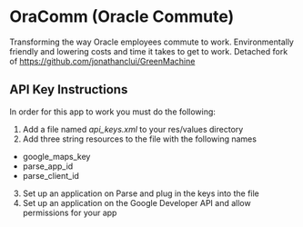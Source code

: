 # OraComm (Oracle Commute)
Transforming the way Oracle employees commute to work.
Environmentally friendly and lowering costs and time it takes to get to work.
Detached fork of https://github.com/jonathanclui/GreenMachine

## API Key Instructions
In order for this app to work you must do the following:

1. Add a file named _api_keys.xml_ to your res/values directory
2. Add three string resources to the file with the following names
  - google_maps_key
  - parse_app_id
  - parse_client_id
3. Set up an application on Parse and plug in the keys into the file
4. Set up an application on the Google Developer API and allow permissions for your app
